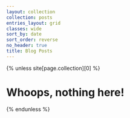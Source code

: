 ```yaml
---
layout: collection
collection: posts
entries_layout: grid
classes: wide
sort_by: date
sort_order: reverse
no_header: true
title: Blog Posts
---
```


{% unless site[page.collection][0] %}
<h1>Whoops, nothing here!</h1>
{% endunless %}
